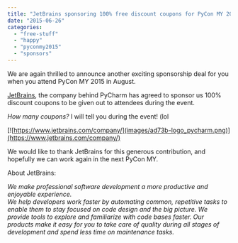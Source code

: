 ```yaml
---
title: "JetBrains sponsoring 100% free discount coupons for PyCon MY 2015"
date: "2015-06-26"
categories: 
  - "free-stuff"
  - "happy"
  - "pyconmy2015"
  - "sponsors"
---
```


We are again thrilled to announce another exciting sponsorship deal for you when you attend PyCon MY 2015 in August.  
  
[JetBrains](https://www.jetbrains.com/company/), the company behind PyCharm has agreed to sponsor us 100% discount coupons to be given out to attendees during the event.  
  
_How many coupons?_ I will tell you during the event! (lol  
  

[![https://www.jetbrains.com/company/](images/ad73b-logo_pycharm.png)](https://www.jetbrains.com/company/)

  
We would like to thank JetBrains for this generous contribution, and hopefully we can work again in the next PyCon MY.  
  
About JetBrains:  
  
_We make professional software development a more productive and enjoyable experience._  
_We help developers work faster by automating common, repetitive tasks to enable them to stay focused on code design and the big picture. We provide tools to explore and familiarize with code bases faster. Our products make it easy for you to take care of quality during all stages of development and spend less time on maintenance tasks._
